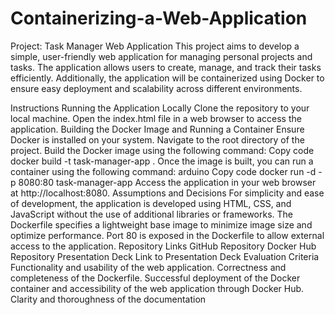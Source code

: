 # Containerizing-a-Web-Application
Project: Task Manager Web Application
This project aims to develop a simple, user-friendly web application for managing personal projects and tasks. The application allows users to create, manage, and track their tasks efficiently. Additionally, the application will be containerized using Docker to ensure easy deployment and scalability across different environments.

Instructions
Running the Application Locally
Clone the repository to your local machine.
Open the index.html file in a web browser to access the application.
Building the Docker Image and Running a Container
Ensure Docker is installed on your system.
Navigate to the root directory of the project.
Build the Docker image using the following command:
Copy code
docker build -t task-manager-app .
Once the image is built, you can run a container using the following command:
arduino
Copy code
docker run -d -p 8080:80 task-manager-app
Access the application in your web browser at http://localhost:8080.
Assumptions and Decisions
For simplicity and ease of development, the application is developed using HTML, CSS, and JavaScript without the use of additional libraries or frameworks.
The Dockerfile specifies a lightweight base image to minimize image size and optimize performance.
Port 80 is exposed in the Dockerfile to allow external access to the application.
Repository Links
GitHub Repository
Docker Hub Repository
Presentation Deck
Link to Presentation Deck
Evaluation Criteria
Functionality and usability of the web application.
Correctness and completeness of the Dockerfile.
Successful deployment of the Docker container and accessibility of the web application through Docker Hub.
Clarity and thoroughness of the documentation
